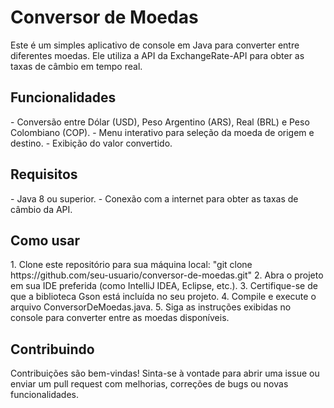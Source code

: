 <h1>Conversor de Moedas</h1>
<p>Este é um simples aplicativo de console em Java para converter entre diferentes moedas. Ele utiliza a API da ExchangeRate-API para obter as taxas de câmbio em tempo real.</p>

<h2>Funcionalidades</h2>
- Conversão entre Dólar (USD), Peso Argentino (ARS), Real (BRL) e Peso Colombiano (COP).
- Menu interativo para seleção da moeda de origem e destino.
- Exibição do valor convertido.
<h2>Requisitos</h2>
- Java 8 ou superior.
- Conexão com a internet para obter as taxas de câmbio da API.
<h2>Como usar</h2>
1. Clone este repositório para sua máquina local:
"git clone https://github.com/seu-usuario/conversor-de-moedas.git"
2. Abra o projeto em sua IDE preferida (como IntelliJ IDEA, Eclipse, etc.).
3. Certifique-se de que a biblioteca Gson está incluída no seu projeto.
4. Compile e execute o arquivo ConversorDeMoedas.java.
5. Siga as instruções exibidas no console para converter entre as moedas disponíveis.
<h2>Contribuindo</h2>
Contribuições são bem-vindas! Sinta-se à vontade para abrir uma issue ou enviar um pull request com melhorias, correções de bugs ou novas funcionalidades.
